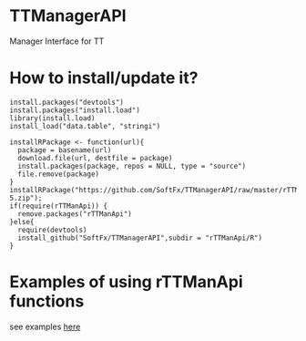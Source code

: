 # TTManagerAPI

Manager Interface for TT

# How to install/update it?
```
install.packages("devtools")		
install.packages("install.load")		
library(install.load)		
install_load("data.table", "stringi")		
		
installRPackage <- function(url){		
  package = basename(url)		
  download.file(url, destfile = package)		
  install.packages(package, repos = NULL, type = "source")		
  file.remove(package)		
}		
installRPackage("https://github.com/SoftFx/TTManagerAPI/raw/master/rTTManApi/Lib/RClr/rClr_0.7-5.zip");		
if(require(rTTManApi)) {		
  remove.packages("rTTManApi")		
}else{		
  require(devtools)		
  install_github("SoftFx/TTManagerAPI",subdir = "rTTManApi/R")		
}
```
# Examples of using rTTManApi functions
see examples [here](http://rpubs.com/mys1997mail/310679)
